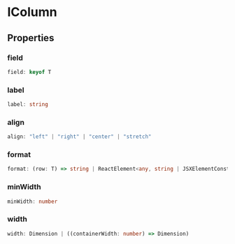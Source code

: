 # IColumn

## Properties

### field

```ts
field: keyof T
```

### label

```ts
label: string
```

### align

```ts
align: "left" | "right" | "center" | "stretch"
```

### format

```ts
format: (row: T) => string | ReactElement<any, string | JSXElementConstructor<any>>
```

### minWidth

```ts
minWidth: number
```

### width

```ts
width: Dimension | ((containerWidth: number) => Dimension)
```
